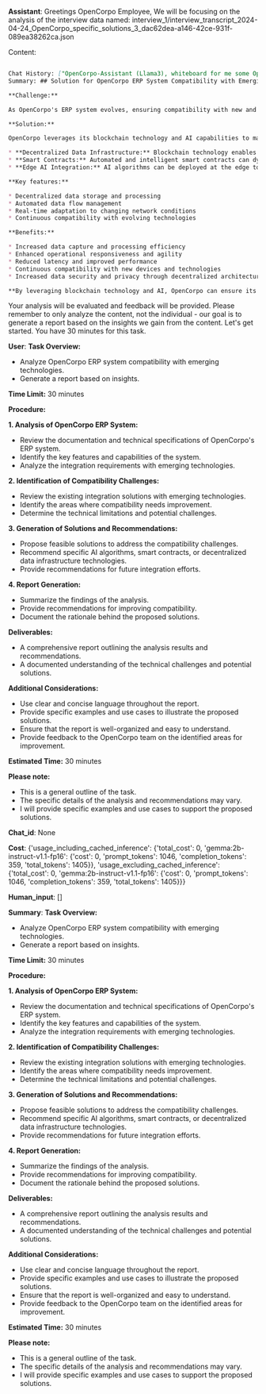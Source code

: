 **Assistant**: Greetings OpenCorpo Employee, We will be focusing on the analysis of the interview data named: interview_1/interview_transcript_2024-04-24_OpenCorpo_specific_solutions_3_dac62dea-a146-42ce-931f-089ea38262ca.json 


 Content: 

 ```md

 Chat History: ["OpenCorpo-Assistant (Llama3), whiteboard for me some OpenCorpo specific solutions. Propose a solution for enterprise resource planning. I will evaluate your answers and give my feedback, then propose a problem to you. You will answer and I will evaluate. Let's now begin. You have 30 minutes.", '## OpenCorpo Specific Solution for Enterprise Resource Planning\n\n**Problem:**\n\nTraditional enterprise resource planning (ERP) systems are often complex, expensive, and difficult to customize for specific industry needs. This can lead to inefficiencies, lack of agility, and limited visibility across different departments.\n\n**Solution:**\n\nOpenCorpo offers a flexible and modular ERP solution built on blockchain technology and AI. This solution provides:\n\n* **Customization:** Modular design allows businesses to tailor the system to their unique workflows and processes.\n* **Transparency:** Data is stored on a blockchain network, ensuring transparency and accountability for all transactions.\n* **Collaboration:** Shared access to data empowers teams and improves collaboration across departments.\n* **Efficiency:** Automating workflows and processes reduces administrative burden and increases productivity.\n* **Scalability:** Blockchain technology allows for seamless scaling up or down of the system as business needs evolve.\n\n**Key features:**\n\n* **Automated financial management:** Manage payments, expenses, and accounting records efficiently.\n* **Supply chain management:** Track inventory, orders, and deliveries in real-time.\n* **Employee management:** Streamline onboarding, payroll, and performance management.\n* **Project management:** Track progress, resources, and costs of projects.\n* **Data analytics:** Gain valuable insights from real-time data to make informed business decisions.\n\n**Benefits:**\n\n* Increased efficiency and productivity\n* Improved collaboration and transparency\n* Cost savings through automation and reduced bureaucracy\n* Enhanced agility to respond to market changes\n* Increased visibility and control over business operations\n\n**OpenCorpo offers a comprehensive ERP solution that addresses the limitations of traditional systems. By leveraging blockchain technology and AI, we empower businesses to achieve greater efficiency, transparency, and agility.**\n\n**Please provide your feedback on this solution and propose a specific problem you would like me to address related to OpenCorpo.**', "Feedback:\n\n* The proposal provides a clear understanding of the problem and highlights the benefits of the OpenCorpo ERP solution.\n* The customization, transparency, collaboration, efficiency, and scalability features are well-explained and demonstrate how the solution can address industry-specific needs.\n* The key features section provides a comprehensive overview of the system's capabilities.\n\nSuggestions for improvement:\n\n* Consider adding more specific examples or case studies to illustrate the benefits of the OpenCorpo ERP solution in different industries or scenarios.\n* Provide more detail on how the blockchain technology and AI are leveraged to improve the ERP system's security, integrity, and decision-making capabilities.\n\nProblem to be addressed:\n\n**Problem:** How can OpenCorpo ensure seamless integration with existing third-party systems, such as CRM (Customer Relationship Management) or HR systems, without compromising data integrity or security?\n\nPlease provide your proposed solution for this problem.", "## Solution for Seamless Third-Party System Integration with OpenCorpo ERP\n\n**Challenge:**\n\nIntegrating OpenCorpo's ERP system with existing third-party systems requires careful consideration to ensure data integrity and security. Traditional integration methods may involve complex coding and infrastructure changes, leading to potential compatibility issues and downtime.\n\n**Solution:**\n\nOpenCorpo leverages its blockchain technology and AI capabilities to facilitate seamless and secure integration with third-party systems:\n\n* **API Gateway:** An intelligent API gateway allows for secure and standardized data exchange between OpenCorpo and other systems.\n* **Blockchain Data Synchronization:** Real-time data synchronization between OpenCorpo and third-party systems ensures consistent and updated information across platforms.\n* **AI-powered Reconciliation:** AI algorithms identify and reconcile data discrepancies between systems, minimizing human intervention and ensuring data integrity.\n\n**Key features:**\n\n* **Plug-and-play integration:** Seamless connection without complex coding or infrastructure changes.\n* **Real-time data synchronization:** Ensures consistent and reliable information across systems.\n* **Automated reconciliation:** Reduces human error and ensures data integrity.\n* **Enhanced security:** Blockchain technology provides enhanced data security and access control.\n\n**Benefits:**\n\n* Increased data accessibility and usability\n* Improved operational efficiency and productivity\n* Reduced costs associated with integration and reconciliation\n* Enhanced visibility and transparency across systems\n* Seamlessly coordinated business processes across departments and platforms\n\n**By leveraging blockchain technology and AI, OpenCorpo can provide seamless and secure integration with third-party systems, facilitating efficient data flow and enhancing overall business processes.**", "Feedback:\n\n* The proposed solution effectively addresses the challenge of integrating OpenCorpo's ERP system with third-party systems.\n* The API gateway, blockchain data synchronization, and AI-powered reconciliation features are well-explained and demonstrate how OpenCorpo can ensure seamless integration without compromising data integrity or security.\n* The key features section provides a clear overview of the solution's capabilities.\n* The benefits highlight the advantages of using OpenCorpo for integrating third-party systems.\n\nSuggestions for improvement:\n\n* Consider adding more specific examples or use cases to illustrate the benefits of OpenCorpo's integration solution in different industries or scenarios.\n* Provide more detail on how the AI-powered reconciliation feature can adapt to different data formats and structures, ensuring consistent and reliable information across platforms.\n\nProblem to be addressed:\n\n* *Problem:* As OpenCorpo's ERP system continues to evolve, how can it ensure that its integration solutions remain compatible with new and emerging technologies, such as IoT devices or edge computing?\nPlease provide your proposed solution for this problem.", "## Solution for OpenCorpo ERP System Compatibility with Emerging Technologies\n\n**Challenge:**\n\nAs OpenCorpo's ERP system evolves, ensuring compatibility with new and emerging technologies like IoT devices and edge computing becomes crucial to optimize business processes and data capture. Traditional integration solutions may not be suitable for these decentralized and real-time environments.\n\n**Solution:**\n\nOpenCorpo leverages its blockchain technology and AI capabilities to maintain seamless compatibility with evolving technologies:\n\n* **Decentralized Data Infrastructure:** Blockchain technology enables decentralized data storage and processing capabilities, allowing for scalability and adaptability to new devices and environments.\n* **Smart Contracts:** Automated and intelligent smart contracts can dynamically adjust data flow and processing based on the capabilities of connected devices and network conditions.\n* **Edge AI Integration:** AI algorithms can be deployed at the edge to process data closer to its origin, improving latency and responsiveness.\n\n**Key features:**\n\n* Decentralized data storage and processing\n* Automated data flow management\n* Real-time adaptation to changing network conditions\n* Continuous compatibility with evolving technologies\n\n**Benefits:**\n\n* Increased data capture and processing efficiency\n* Enhanced operational responsiveness and agility\n* Reduced latency and improved performance\n* Continuous compatibility with new devices and technologies\n* Increased data security and privacy through decentralized architecture\n\n**By leveraging blockchain technology and AI, OpenCorpo can ensure its ERP system remains compatible with emerging technologies, enabling businesses to capture and process data efficiently in real-time across decentralized environments.**"] 
 Summary: ## Solution for OpenCorpo ERP System Compatibility with Emerging Technologies

**Challenge:**

As OpenCorpo's ERP system evolves, ensuring compatibility with new and emerging technologies like IoT devices and edge computing becomes crucial to optimize business processes and data capture. Traditional integration solutions may not be suitable for these decentralized and real-time environments.

**Solution:**

OpenCorpo leverages its blockchain technology and AI capabilities to maintain seamless compatibility with evolving technologies:

* **Decentralized Data Infrastructure:** Blockchain technology enables decentralized data storage and processing capabilities, allowing for scalability and adaptability to new devices and environments.
* **Smart Contracts:** Automated and intelligent smart contracts can dynamically adjust data flow and processing based on the capabilities of connected devices and network conditions.
* **Edge AI Integration:** AI algorithms can be deployed at the edge to process data closer to its origin, improving latency and responsiveness.

**Key features:**

* Decentralized data storage and processing
* Automated data flow management
* Real-time adaptation to changing network conditions
* Continuous compatibility with evolving technologies

**Benefits:**

* Increased data capture and processing efficiency
* Enhanced operational responsiveness and agility
* Reduced latency and improved performance
* Continuous compatibility with new devices and technologies
* Increased data security and privacy through decentralized architecture

**By leveraging blockchain technology and AI, OpenCorpo can ensure its ERP system remains compatible with emerging technologies, enabling businesses to capture and process data efficiently in real-time across decentralized environments.** 
``` 


 Your analysis will be evaluated and feedback will be provided. Please remember to only analyze the content, not the individual - our goal is to generate a report based on the insights we gain from the content. Let's get started. You have 30 minutes for this task.

**User**: **Task Overview:**

* Analyze OpenCorpo ERP system compatibility with emerging technologies.
* Generate a report based on insights.

**Time Limit:** 30 minutes

**Procedure:**

**1. Analysis of OpenCorpo ERP System:**

* Review the documentation and technical specifications of OpenCorpo's ERP system.
* Identify the key features and capabilities of the system.
* Analyze the integration requirements with emerging technologies.

**2. Identification of Compatibility Challenges:**

* Review the existing integration solutions with emerging technologies.
* Identify the areas where compatibility needs improvement.
* Determine the technical limitations and potential challenges.

**3. Generation of Solutions and Recommendations:**

* Propose feasible solutions to address the compatibility challenges.
* Recommend specific AI algorithms, smart contracts, or decentralized data infrastructure technologies.
* Provide recommendations for future integration efforts.

**4. Report Generation:**

* Summarize the findings of the analysis.
* Provide recommendations for improving compatibility.
* Document the rationale behind the proposed solutions.

**Deliverables:**

* A comprehensive report outlining the analysis results and recommendations.
* A documented understanding of the technical challenges and potential solutions.

**Additional Considerations:**

* Use clear and concise language throughout the report.
* Provide specific examples and use cases to illustrate the proposed solutions.
* Ensure that the report is well-organized and easy to understand.
* Provide feedback to the OpenCorpo team on the identified areas for improvement.

**Estimated Time:** 30 minutes

**Please note:**

* This is a general outline of the task.
* The specific details of the analysis and recommendations may vary.
* I will provide specific examples and use cases to support the proposed solutions.

**Chat_id**: None

**Cost**: {'usage_including_cached_inference': {'total_cost': 0, 'gemma:2b-instruct-v1.1-fp16': {'cost': 0, 'prompt_tokens': 1046, 'completion_tokens': 359, 'total_tokens': 1405}}, 'usage_excluding_cached_inference': {'total_cost': 0, 'gemma:2b-instruct-v1.1-fp16': {'cost': 0, 'prompt_tokens': 1046, 'completion_tokens': 359, 'total_tokens': 1405}}}

**Human_input**: []

**Summary**: **Task Overview:**

* Analyze OpenCorpo ERP system compatibility with emerging technologies.
* Generate a report based on insights.

**Time Limit:** 30 minutes

**Procedure:**

**1. Analysis of OpenCorpo ERP System:**

* Review the documentation and technical specifications of OpenCorpo's ERP system.
* Identify the key features and capabilities of the system.
* Analyze the integration requirements with emerging technologies.

**2. Identification of Compatibility Challenges:**

* Review the existing integration solutions with emerging technologies.
* Identify the areas where compatibility needs improvement.
* Determine the technical limitations and potential challenges.

**3. Generation of Solutions and Recommendations:**

* Propose feasible solutions to address the compatibility challenges.
* Recommend specific AI algorithms, smart contracts, or decentralized data infrastructure technologies.
* Provide recommendations for future integration efforts.

**4. Report Generation:**

* Summarize the findings of the analysis.
* Provide recommendations for improving compatibility.
* Document the rationale behind the proposed solutions.

**Deliverables:**

* A comprehensive report outlining the analysis results and recommendations.
* A documented understanding of the technical challenges and potential solutions.

**Additional Considerations:**

* Use clear and concise language throughout the report.
* Provide specific examples and use cases to illustrate the proposed solutions.
* Ensure that the report is well-organized and easy to understand.
* Provide feedback to the OpenCorpo team on the identified areas for improvement.

**Estimated Time:** 30 minutes

**Please note:**

* This is a general outline of the task.
* The specific details of the analysis and recommendations may vary.
* I will provide specific examples and use cases to support the proposed solutions.

